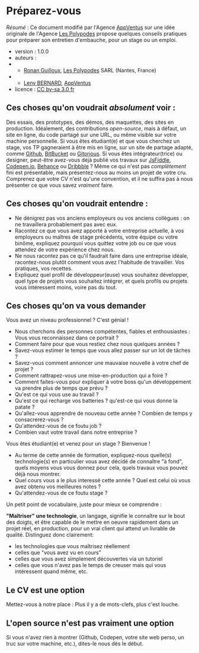 # Préparez-vous

*Résumé* : Ce document modifié par l'Agence [AppVentus](http://appventus.com) sur une idée originale de l'Agence [Les Polypodes](http://lespolypodes.com/) propose quelques conseils pratiques pour préparer son entretien d'embauche, pour un stage ou un emploi.

* version : 1.0.0
* auteurs : 
* - [Ronan Guilloux](mailto:ronan@lespolypodes.com), [Les Polypodes](http://lespolypodes.com/) SARL (Nantes, France)
* - [Leny BERNARD](mailto:contact@appventus.com), [AppVentus](http://appventus.com)
* licence : [CC by-sa 3.0 fr](http://creativecommons.org/licenses/by-sa/3.0/fr/)


## Ces choses qu'on voudrait *absolument* voir : 

Des essais, des prototypes, des démos, des maquettes, des sites en production. Idéalement, des contributions _open-source_, mais à défaut, un site en ligne, du code partagé sur une URL, ou même visible sur votre machine personnelle. Si vous êtes étudiant(e) et que vous cherchez un stage, vos TP gagneraient à être mis en ligne, sur un site de partage adapté, comme [Github](http://github.com), [BitBucket](https://bitbucket.org) ou [Gitorious](https://gitorious.org). Si vous êtes intégrateur(trice) ou designer, peut-être avez-vous déjà publié vos travaux sur [JsFiddle](http://jsfiddle.net), [Codepen.io](http://codepen.io), [Behance](https://www.behance.net) ou [Dribbble](https://dribbble.com/) ? Même ce qui n'est pas _complètement_ fini est présentable, mais présentez-nous au moins un projet de votre cru. Comprenez que votre CV n'est qu'une convention, et il ne suffira pas à nous présenter ce que vous savez *vraiment* faire.

## Ces choses qu'on voudrait entendre : 

- Ne dénigrez pas vos anciens employeurs ou vos anciens collègues : on ne travaillera probablement pas avec eux.
- Racontez ce que vous avez apporté à votre entreprise actuelle, à vos employeurs ou maîtres de stage précédents, votre équipe ou votre binôme, expliquez pourquoi vous quittez votre job ou ce que vous attendez de votre expérience chez nous.
- Ne nous racontez pas ce qu'il faudrait faire dans une entreprise idéale, racontez-nous plutôt comment vous avez l'habitude de travailler. Vos pratiques, vos recettes.
- Expliquez quel profil de développeur(euse) vous souhaitez développer, quel type de projets vous souhaitez intégrer, et quels profils ou projets vous intéressent moins, voire pas du tout.


## Ces choses qu'on va vous demander

Vous avez un niveau professionnel ? C'est génial !

- Nous cherchons des personnes compétentes, fiables et enthousiastes : Vous vous reconnaissez dans ce portrait ? 
- Comment faire pour que vous restiez chez nous quelques années ?
- Savez-vous estimer le temps que vous allez passer sur un lot de tâches ?
- Savez-vous comment annoncer une mauvaise nouvelle à votre chef de projet ?
- Comment rattrapez-vous une mise-en-production qui a foiré ?
- Comment faites-vous pour expliquer à votre boss qu'un développement va prendre plus de temps que prévu ?
- Qu'est ce qui vous use au travail ?
- Qu'est ce qui recharge vos batteries ? qu'est-ce qui vous donne la patate ?
- Qu'allez-vous apprendre de nouveau cette année ? Combien de temps y consacrerez-vous ?
- Qu'attendez-vous de ce foutu job ?
- Combien vaut votre travail dans notre entreprise ?

Vous êtes étudiant(e) et venez pour un stage ? Bienvenue !

- Au terme de cette année de formation, expliquez-nous quelle(s) technologie(s) en particulier vous avez décidé de connaître "à fond", quels moyens vous vous donnez pour cela, quels travaux vous pouvez déjà nous montrer.
- Quel cours vous a le plus interessé cette année ? Quel est celui où vous avez obtenu vos meilleures notes ?
- Qu'attendez-vous de ce foutu stage ?
 
Un petit point de vocabulaire, juste pour mieux se comprendre :

__"Maîtriser" une technologie__, un langage, signifie le connaître sur le bout des doigts, 
et être capable de le mettre en oeuvre rapidement dans un projet réel, en production, pour un vrai client qui attend un livrable de qualité.
Distinguez donc clairement: 
- les technologies que vous maîtrisez réellement
- celles que "vous avez vu en cours"
- celles que vous avez simplement découvertes via un tutoriel
- celles que vous n'avez pas le temps de creuser mais qui vous intéressent quand même, etc.


## Le CV est une option

Mettez-vous à notre place : Plus il y a de mots-clefs, plus c'est louche.


## L'open source n'est pas vraiment une option

Si vous n'avez rien à montrer (Github, Codepen, votre site web perso, un truc sur votre machine, etc.), dites-le nous dès le début.


